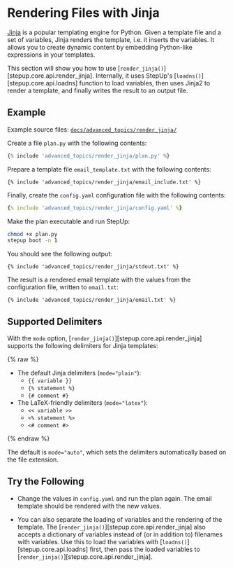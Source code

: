 # Rendering Files with Jinja

[Jinja](https://jinja.palletsprojects.com/en/stable/) is a popular templating engine for Python.
Given a template file and a set of variables, Jinja renders the template, i.e. it inserts the variables.
It allows you to create dynamic content by embedding Python-like expressions in your templates.

This section will show you how to use [`render_jinja()`][stepup.core.api.render_jinja].
Internally, it uses StepUp's [`loadns()`][stepup.core.api.loadns] function to load variables,
then uses Jinja2 to render a template, and finally writes the result to an output file.

## Example

Example source files: [`docs/advanced_topics/render_jinja/`](https://github.com/reproducible-reporting/stepup-core/tree/main/docs/advanced_topics/render_jinja)

Create a file `plan.py` with the following contents:

```python
{% include 'advanced_topics/render_jinja/plan.py' %}
```

Prepare a template file `email_template.txt` with the following contents:

```jinja
{% include 'advanced_topics/render_jinja/email_include.txt' %}
```

Finally, create the `config.yaml` configuration file with the following contents:

```yaml
{% include 'advanced_topics/render_jinja/config.yaml' %}
```

Make the plan executable and run StepUp:

```bash
chmod +x plan.py
stepup boot -n 1
```

You should see the following output:

```text
{% include 'advanced_topics/render_jinja/stdout.txt' %}
```

The result is a rendered email template with the values from the configuration file,
written to `email.txt`:

```text
{% include 'advanced_topics/render_jinja/email.txt' %}
```

## Supported Delimiters

With the `mode` option, [`render_jinja()`][stepup.core.api.render_jinja]
supports the following delimiters for Jinja templates:

{% raw %}

- The default Jinja delimiters (`mode="plain"`):
    - `{{ variable }}`
    - `{% statement %}`
    - `{# comment #}`
- The LaTeX-friendly delimiters (`mode="latex"`):
    - `<< variable >>`
    - `<% statement %>`
    - `<# comment #>`

{% endraw %}

The default is `mode="auto"`, which sets the delimiters automatically based on the file extension.

## Try the Following

- Change the values in `config.yaml` and run the plan again.
  The email template should be rendered with the new values.

- You can also separate the loading of variables and the rendering of the template.
  The [`render_jinja()`][stepup.core.api.render_jinja] also accepts a dictionary of variables
  instead of (or in addition to) filenames with variables.
  Use this to load the variables with [`loadns()`][stepup.core.api.loadns] first,
  then pass the loaded variables to [`render_jinja()`][stepup.core.api.render_jinja].

